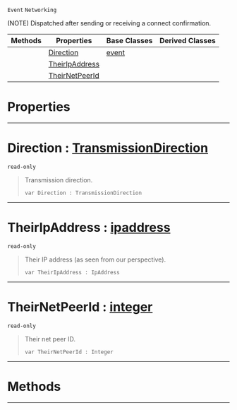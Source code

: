  `Event` `Networking`



(NOTE) Dispatched after sending or receiving a connect confirmation.

|Methods|Properties|Base Classes|Derived Classes|
|---|---|---|---|
| |[ Direction](https://plasmaengine.github.io/PlasmaDocs/Plasma1/C++/code_reference/class_reference/netlinkconnected.markdown#direction-plasma-engine-do)|[event](https://plasmaengine.github.io/PlasmaDocs/Plasma1/C++/code_reference/class_reference/event.markdown)| |
| |[ TheirIpAddress](https://plasmaengine.github.io/PlasmaDocs/Plasma1/C++/code_reference/class_reference/netlinkconnected.markdown#theiripaddress-plasma-engi)| | |
| |[ TheirNetPeerId](https://plasmaengine.github.io/PlasmaDocs/Plasma1/C++/code_reference/class_reference/netlinkconnected.markdown#theirnetpeerid-plasma-engi)| | |


 #  Properties


---  
 #  Direction : [TransmissionDirection](https://plasmaengine.github.io/PlasmaDocs/Plasma1/C++/code_reference/enum_reference.markdown#transmissiondirection)

 `read-only`

> Transmission direction.
> ``` lang=cpp, name=Lightning
> var Direction : TransmissionDirection


---  
 #  TheirIpAddress : [ipaddress](https://plasmaengine.github.io/PlasmaDocs/Plasma1/C++/code_reference/class_reference/ipaddress.markdown)

 `read-only`

> Their IP address (as seen from our perspective).
> ``` lang=cpp, name=Lightning
> var TheirIpAddress : IpAddress


---  
 #  TheirNetPeerId : [integer](https://plasmaengine.github.io/PlasmaDocs/Plasma1/C++/code_reference/lightning_base_types/integer.markdown)

 `read-only`

> Their net peer ID.
> ``` lang=cpp, name=Lightning
> var TheirNetPeerId : Integer


---  
 #  Methods


---  
 

 